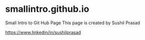 # smallintro.github.io
Small Intro to Git Hub Page
This page is created by Sushil Prasad

https://www.linkedin/in/sushilprasad

